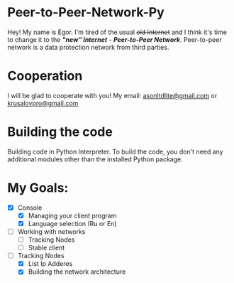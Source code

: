 # Peer-to-Peer-Network-Py
Hey! My name is Egor. I'm tired of the usual ~~old Internet~~ and I think it's time to change it to the *__"new" Internet__* - *__Peer-to-Peer Network__*. Peer-to-peer network is a data protection network from third parties.
# Cooperation
I will be glad to cooperate with you!
My email: asonltdlite@gmail.com or krusalovpro@gmail.com
# Building the code
Building code in Python Interpreter. To build the code, you don't need any additional modules other than the installed Python package.
# My Goals:
- [X] Console
    - [X] Managing your client program
    - [X] Language selection (Ru or En)
- [ ] Working with networks
    - [ ] Tracking Nodes
    - [ ] Stable client
- [ ] Tracking Nodes
    - [X] List Ip Adderes
    - [X] Building the network architecture
